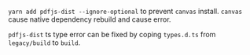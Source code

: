 `yarn add pdfjs-dist --ignore-optional` to prevent `canvas` install.
`canvas` cause native dependency rebuild and cause error.

`pdfjs-dist` ts type error can be fixed by coping `types.d.ts` from `legacy/build` to `build`.
